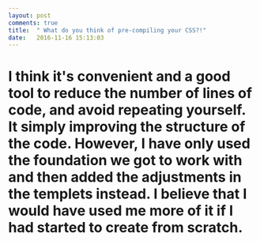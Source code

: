 ```yaml
---
layout: post
comments: true
title:  " What do you think of pre-compiling your CSS?!"
date:   2016-11-16 15:13:03
---
```




<div class="padded-multiline">
<artical>
  <h1>
    <strong>
     <p>I think it's convenient and a good tool to reduce the number of lines of code, and avoid repeating yourself. It simply improving the structure of the code.
      However, I have only used the foundation we got to work with and then added the adjustments in the templets instead. 
      I believe that I would have used me more of it if I had started to create from scratch.</p>
</h1>

